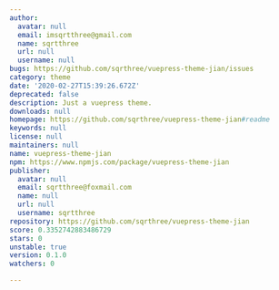 ```yaml
---
author:
  avatar: null
  email: imsqrtthree@gmail.com
  name: sqrtthree
  url: null
  username: null
bugs: https://github.com/sqrthree/vuepress-theme-jian/issues
category: theme
date: '2020-02-27T15:39:26.672Z'
deprecated: false
description: Just a vuepress theme.
downloads: null
homepage: https://github.com/sqrthree/vuepress-theme-jian#readme
keywords: null
license: null
maintainers: null
name: vuepress-theme-jian
npm: https://www.npmjs.com/package/vuepress-theme-jian
publisher:
  avatar: null
  email: sqrtthree@foxmail.com
  name: null
  url: null
  username: sqrtthree
repository: https://github.com/sqrthree/vuepress-theme-jian
score: 0.3352742883486729
stars: 0
unstable: true
version: 0.1.0
watchers: 0

---
```


